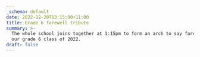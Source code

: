 ```yaml
---
_schema: default
date: 2022-12-20T13:15:00+11:00
title: Grade 6 farewell tribute
summary: >-
  The whole school joins together at 1:15pm to form an arch to say farewell to
  our grade 6 class of 2022.
draft: false
---
```

